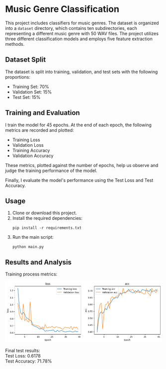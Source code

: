 # Music Genre Classification

This project includes classifiers for music genres. The dataset is organized into a `dataset` directory, which contains ten subdirectories, each representing a different music genre with 50 WAV files. The project utilizes three different classification models and employs five feature extraction methods.

## Dataset Split

The dataset is split into training, validation, and test sets with the following proportions:

- Training Set: 70%
- Validation Set: 15%
- Test Set: 15%

## Training and Evaluation

I train the model for 45 epochs. At the end of each epoch, the following metrics are recorded and plotted:

- Training Loss
- Validation Loss
- Training Accuracy
- Validation Accuracy

These metrics, plotted against the number of epochs, help us observe and judge the training performance of the model.

Finally, I evaluate the model's performance using the Test Loss and Test Accuracy.

## Usage

1. Clone or download this project.
2. Install the required dependencies:
    ```
    pip install -r requirements.txt
    ```
3. Run the main script:
    ```
    python main.py
    ```

## Results and Analysis
Training process metrics:

![image](https://github.com/liangchingyun/img-folder/blob/main/CNN-Classifier_result.png)


Final test results:\
Test Loss: 0.6178\
Test Accuracy: 71.78%